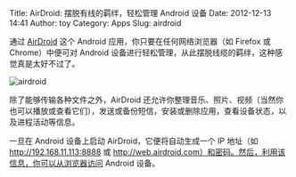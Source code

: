 Title: AirDroid: 摆脱有线的羁绊，轻松管理 Android 设备
Date: 2012-12-13 14:41
Author: toy
Category: Apps
Slug: airdroid

通过 [AirDroid][a] 这个 Android 应用，你只要在任何网络浏览器（如 Firefox
或 Chrome）中便可对 Android
设备进行轻松管理，从此摆脱线缆的羁绊，这种感觉真是太好不过了。

![airdroid](http://lt-file.b0.upaiyun.com/files/2012/12/airdroid.jpg)

除了能够传输各种文件之外，AirDroid
还允许你整理音乐、照片、视频（当然你也可以播放或查看它们），发送或备份短信，安装或删除应用，查看设备状态，以及进程活动等信息。

一旦在 Android 设备上启动 AirDroid，它便将自动生成一个 IP 地址（如
http://192.168.11.113:8888 或
http://web.airdroid.com）和密码。然后，利用该信息，你可以从浏览器访问
Android 设备。

[a]: http://airdroid.com
